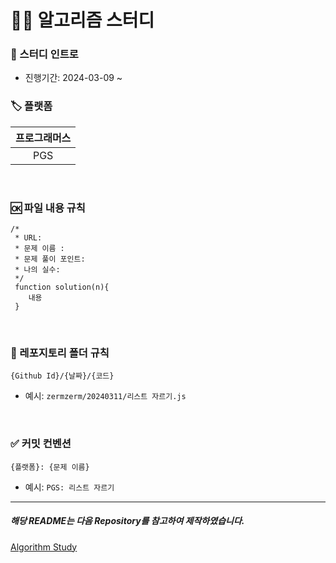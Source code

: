 # 🧑‍💻 알고리즘 스터디

### 🚀 스터디 인트로

- 진행기간: 2024-03-09 ~

### 🏷️ 플랫폼

| 프로그래머스 |
| :----------: |
|     PGS      |

<br/>

### 🆗 파일 내용 규칙

```
/*
 * URL:
 * 문제 이름 :
 * 문제 풀이 포인트:
 * 나의 실수:
 */
 function solution(n){
    내용
 }
```

<br/>

### 📝 레포지토리 폴더 규칙

```
{Github Id}/{날짜}/{코드}
```

- 예시: `zermzerm/20240311/리스트 자르기.js`

<br/>

### ✅ 커밋 컨벤션

```
{플랫폼}: {문제 이름}
```

- 예시: `PGS: 리스트 자르기`

---

##### 해당 README는 다음 Repository를 참고하여 제작하였습니다.

[Algorithm Study](https://github.com/CodeSquad-2023-BE-Study/Algorithm-Study/tree/main)
